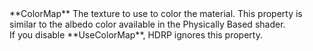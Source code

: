 <tr>
<td>**ColorMap**</td>
<td>The texture to use to color the material. This property is similar to the albedo color available in the Physically Based shader.<br/>If you disable **UseColorMap**, HDRP ignores this property.</td>
</tr>

